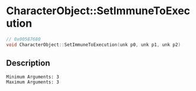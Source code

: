 # CharacterObject::SetImmuneToExecution
```c
// 0x00587680
void CharacterObject::SetImmuneToExecution(unk p0, unk p1, unk p2)
```
## Description
```
Minimum Arguments: 3
Maximum Arguments: 3
```
